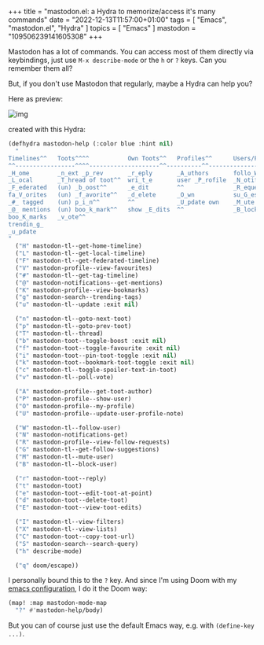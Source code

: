 +++
title = "mastodon.el: a Hydra to memorize/access it's many commands"
date = "2022-12-13T11:57:00+01:00"
tags = [ "Emacs", "mastodon.el", "Hydra" ]
topics = [ "Emacs" ]
mastodon = "109506239141605308"
+++

Mastodon has a lot of commands. You can access most of them directly via keybindings, just use
`M-x describe-mode` or the `h` or `?` keys. Can you remember them all?

But, if you don't use Mastodon that regularly, maybe a Hydra can help you?

<!--more-->

Here as preview:

![img](./emacs-mastodon-hydra.png)

created with this Hydra:

```lisp
(defhydra mastodon-help (:color blue :hint nil)
  "
Timelines^^   Toots^^^^           Own Toots^^   Profiles^^      Users/Follows^^  Misc^^
^^-----------------^^^^--------------------^^----------^^-------------------^^------^^-----
_H_ome        _n_ext _p_rev       _r_eply       _A_uthors       follo_W_         _X_ lists
_L_ocal       _T_hread of toot^^  wri_t_e       user _P_rofile  _N_otifications  f_I_lter
_F_ederated   (un) _b_oost^^      _e_dit        ^^              _R_equests       _C_opy URL
fa_V_orites   (un) _f_avorite^^   _d_elete      _O_wn           su_G_estions     _S_earch
_#_ tagged    (un) p_i_n^^        ^^            _U_pdate own    _M_ute user      _h_elp
_@_ mentions  (un) boo_k_mark^^   show _E_dits  ^^              _B_lock user
boo_K_marks   _v_ote^^
trendin_g_
_u_pdate
"
  ("H" mastodon-tl--get-home-timeline)
  ("L" mastodon-tl--get-local-timeline)
  ("F" mastodon-tl--get-federated-timeline)
  ("V" mastodon-profile--view-favourites)
  ("#" mastodon-tl--get-tag-timeline)
  ("@" mastodon-notifications--get-mentions)
  ("K" mastodon-profile--view-bookmarks)
  ("g" mastodon-search--trending-tags)
  ("u" mastodon-tl--update :exit nil)

  ("n" mastodon-tl--goto-next-toot)
  ("p" mastodon-tl--goto-prev-toot)
  ("T" mastodon-tl--thread)
  ("b" mastodon-toot--toggle-boost :exit nil)
  ("f" mastodon-toot--toggle-favourite :exit nil)
  ("i" mastodon-toot--pin-toot-toggle :exit nil)
  ("k" mastodon-toot--bookmark-toot-toggle :exit nil)
  ("c" mastodon-tl--toggle-spoiler-text-in-toot)
  ("v" mastodon-tl--poll-vote)

  ("A" mastodon-profile--get-toot-author)
  ("P" mastodon-profile--show-user)
  ("O" mastodon-profile--my-profile)
  ("U" mastodon-profile--update-user-profile-note)

  ("W" mastodon-tl--follow-user)
  ("N" mastodon-notifications-get)
  ("R" mastodon-profile--view-follow-requests)
  ("G" mastodon-tl--get-follow-suggestions)
  ("M" mastodon-tl--mute-user)
  ("B" mastodon-tl--block-user)

  ("r" mastodon-toot--reply)
  ("t" mastodon-toot)
  ("e" mastodon-toot--edit-toot-at-point)
  ("d" mastodon-toot--delete-toot)
  ("E" mastodon-toot--view-toot-edits)

  ("I" mastodon-tl--view-filters)
  ("X" mastodon-tl--view-lists)
  ("C" mastodon-toot--copy-toot-url)
  ("S" mastodon-search--search-query)
  ("h" describe-mode)

  ("q" doom/escape))
```

I personally bound this to the `?` key. And since I'm using Doom with my [emacs
configuration](https://github.com/holgerschurig/emacs-doom-config/blob/master/config.el),
I do it the Doom way:

```lisp
(map! :map mastodon-mode-map
  "?" #'mastodon-help/body)
```

But you can of course just use the default Emacs way, e.g. with `(define-key ...)`.
